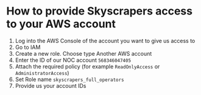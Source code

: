 # How to provide Skyscrapers access to your AWS account

1. Log into the AWS Console of the account you want to give us access to
2. Go to IAM
3. Create a new role. Choose type Another AWS account
4. Enter the ID of our NOC account `568346047405`
5. Attach the required policy (for example `ReadOnlyAccess` or `AdministratorAccess`)
6. Set Role name `skyscrapers_full_operators`
7. Provide us your account IDs

